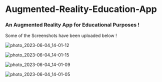 # Augmented-Reality-Education-App
### An Augmented Reality App for Educational Purposes !<br>
Some of the Screenshots have been uploaded below !





![photo_2023-06-04_14-01-12](https://github.com/gopinathvarad/Augmented-Reality-Education-App/assets/65111584/7d8d2117-aec5-41f3-9965-bfd9a492de77)



![photo_2023-06-04_14-01-15](https://github.com/gopinathvarad/Augmented-Reality-Education-App/assets/65111584/e26bc539-3063-43e4-9419-838a5fae91fe)


![photo_2023-06-04_14-01-09](https://github.com/gopinathvarad/Augmented-Reality-Education-App/assets/65111584/508ba6c7-775c-485b-b5ae-9ccb14490ec7)


![photo_2023-06-04_14-01-05](https://github.com/gopinathvarad/Augmented-Reality-Education-App/assets/65111584/7b878123-0627-4def-b09b-3412b5262a9c)
